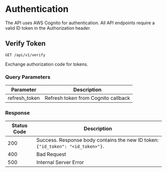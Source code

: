 # Authentication

The API uses AWS Cognito for authentication. All API endpoints require a valid ID token in the Authorization header.

## Verify Token

`GET /api/v1/verify`

Exchange authorization code for tokens.

### Query Parameters

| Parameter | Description |
|-----------|-------------|
| refresh_token | Refresh token from Cognito callback |

### Response 

| Status Code | Description |
|-------------|-------------|
| 200 | Success. Response body contains the new ID token: `{"id_token": "<id_token>"}`. |
| 400 | Bad Request |
| 500 | Internal Server Error |
